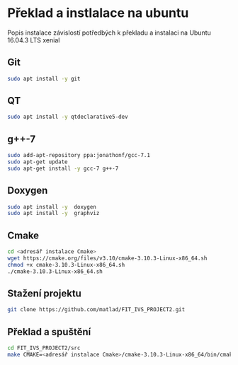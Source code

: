 # Překlad a instlalace na ubuntu

Popis instalace závislostí potředbých k překladu a instalaci na Ubuntu 16.04.3 LTS xenial

## Git

```bash
sudo apt install -y git
```
## QT

```bash
sudo apt install -y qtdeclarative5-dev
```

## g++-7

```bash
sudo add-apt-repository ppa:jonathonf/gcc-7.1
sudo apt-get update
sudo apt-get install -y gcc-7 g++-7
```

## Doxygen

```bash
sudo apt install -y  doxygen
sudo apt install -y  graphviz
```

## Cmake 

```bash
cd <adresář instalace Cmake>
wget https://cmake.org/files/v3.10/cmake-3.10.3-Linux-x86_64.sh
chmod +x cmake-3.10.3-Linux-x86_64.sh
./cmake-3.10.3-Linux-x86_64.sh
```

## Stažení projektu

```bash
git clone https://github.com/matlad/FIT_IVS_PROJECT2.git
```

## Překlad a spuštění

```bash
cd FIT_IVS_PROJECT2/src
make CMAKE=<adresář instalace Cmake>/cmake-3.10.3-Linux-x86_64/bin/cmake run
```
